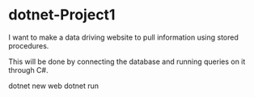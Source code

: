 # dotnet-Project1
I want to make a data driving website to pull information using stored procedures.

This will be done by connecting the database and running queries on it through C#.

dotnet new web
dotnet run